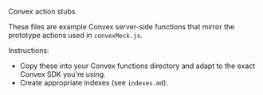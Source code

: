Convex action stubs

These files are example Convex server-side functions that mirror the prototype actions used in `convexMock.js`.

Instructions:

- Copy these into your Convex functions directory and adapt to the exact Convex SDK you're using.
- Create appropriate indexes (see `indexes.md`).
